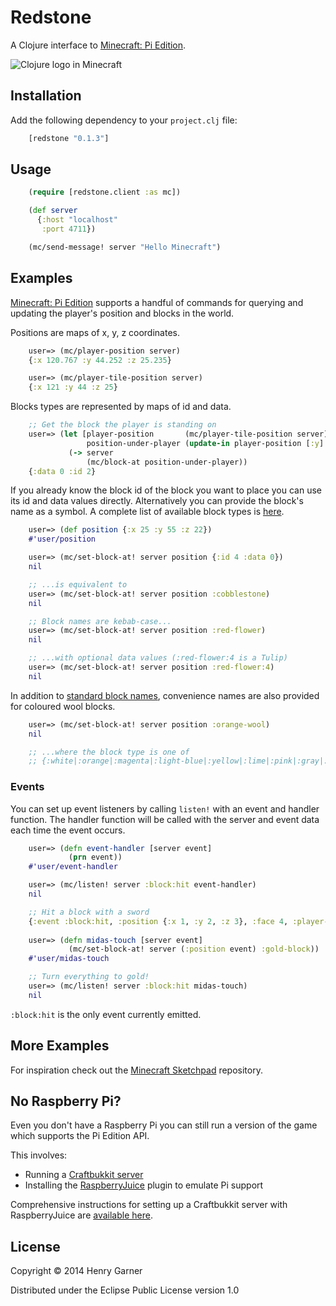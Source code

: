 # Redstone

A Clojure interface to [Minecraft: Pi Edition](http://pi.minecraft.net/).

![Clojure logo in Minecraft](https://raw.githubusercontent.com/henrygarner/redstone/master/doc/images/clojure-logo.png)

## Installation

Add the following dependency to your `project.clj` file:

```clojure
    [redstone "0.1.3"]
```

## Usage

```clojure
    (require [redstone.client :as mc])

    (def server
      {:host "localhost"
       :port 4711})

    (mc/send-message! server "Hello Minecraft")
```

## Examples

[Minecraft: Pi Edition](http://pi.minecraft.net/) supports a handful of commands for querying and updating the player's position and blocks in the world.

Positions are maps of x, y, z coordinates.

```clojure
    user=> (mc/player-position server)
	{:x 120.767 :y 44.252 :z 25.235}

    user=> (mc/player-tile-position server)
	{:x 121 :y 44 :z 25}
```

Blocks types are represented by maps of id and data.

```clojure
    ;; Get the block the player is standing on
    user=> (let [player-position       (mc/player-tile-position server)
                 position-under-player (update-in player-position [:y] dec)]
             (-> server
			     (mc/block-at position-under-player))
    {:data 0 :id 2}
```

If you already know the block id of the block you want to place you can use its id and data values directly. Alternatively you can provide the block's name as a symbol. A complete list of available block types is [here](http://minecraft.gamepedia.com/Data_values/Block_IDs).

```clojure
    user=> (def position {:x 25 :y 55 :z 22})
	#'user/position

    user=> (mc/set-block-at! server position {:id 4 :data 0})
	nil

    ;; ...is equivalent to
	user=> (mc/set-block-at! server position :cobblestone)
	nil

	;; Block names are kebab-case...
	user=> (mc/set-block-at! server position :red-flower)
	nil

	;; ...with optional data values (:red-flower:4 is a Tulip)
	user=> (mc/set-block-at! server position :red-flower:4)
	nil
```

In addition to [standard block names](http://minecraft.gamepedia.com/Data_values/Block_IDs), convenience names are also provided for coloured wool blocks.

```clojure
    user=> (mc/set-block-at! server position :orange-wool)
	nil

    ;; ...where the block type is one of
	;; {:white|:orange|:magenta|:light-blue|:yellow|:lime|:pink|:gray|:light-gray|:cyan|:purple|:blue|:brown|:green|:red|:black}-wool
```

### Events

You can set up event listeners by calling `listen!` with an event and handler function. The handler function will be called with the server and event data each time the event occurs.

```clojure
    user=> (defn event-handler [server event]
             (prn event))
    #'user/event-handler

    user=> (mc/listen! server :block:hit event-handler)
    nil

    ;; Hit a block with a sword
	{:event :block:hit, :position {:x 1, :y 2, :z 3}, :face 4, :player-id 10}
	
	user=> (defn midas-touch [server event]
	         (mc/set-block-at! server (:position event) :gold-block))
	#'user/midas-touch

    ;; Turn everything to gold!
	user=> (mc/listen! server :block:hit midas-touch)
	nil
```

`:block:hit` is the only event currently emitted.

## More Examples

For inspiration check out the [Minecraft Sketchpad](https://github.com/henrygarner/minecraft-sketchpad) repository.


## No Raspberry Pi?

Even you don't have a Raspberry Pi you can still run a version of the game which supports the Pi Edition API.

This involves:

* Running a [Craftbukkit server](http://dl.bukkit.org/)
* Installing the [RaspberryJuice](http://dev.bukkit.org/bukkit-plugins/raspberryjuice/) plugin to emulate Pi support

Comprehensive instructions for setting up a Craftbukkit server with RaspberryJuice are [available here](http://blog.lostbearlabs.com/2013/04/25/using-the-minecraft-api-without-a-raspberry-pi-craftbukkit-and-raspberryjuice/).

## License

Copyright © 2014 Henry Garner

Distributed under the Eclipse Public License version 1.0
